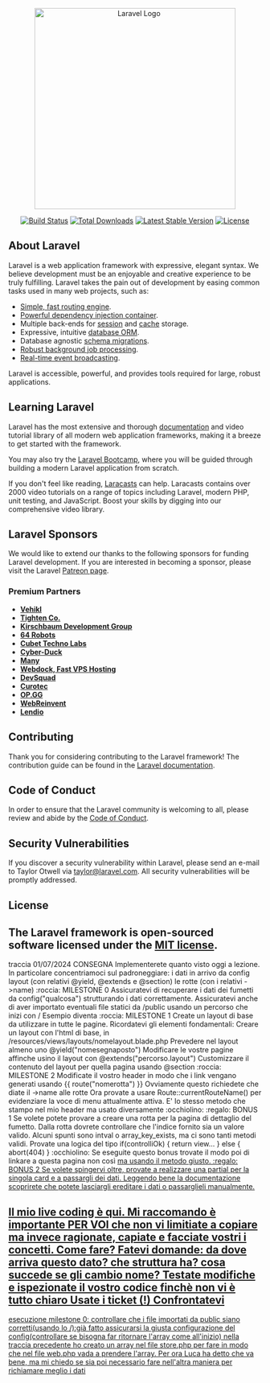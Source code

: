 <p align="center"><a href="https://laravel.com" target="_blank"><img src="https://raw.githubusercontent.com/laravel/art/master/logo-lockup/5%20SVG/2%20CMYK/1%20Full%20Color/laravel-logolockup-cmyk-red.svg" width="400" alt="Laravel Logo"></a></p>

<p align="center">
<a href="https://github.com/laravel/framework/actions"><img src="https://github.com/laravel/framework/workflows/tests/badge.svg" alt="Build Status"></a>
<a href="https://packagist.org/packages/laravel/framework"><img src="https://img.shields.io/packagist/dt/laravel/framework" alt="Total Downloads"></a>
<a href="https://packagist.org/packages/laravel/framework"><img src="https://img.shields.io/packagist/v/laravel/framework" alt="Latest Stable Version"></a>
<a href="https://packagist.org/packages/laravel/framework"><img src="https://img.shields.io/packagist/l/laravel/framework" alt="License"></a>
</p>

## About Laravel

Laravel is a web application framework with expressive, elegant syntax. We believe development must be an enjoyable and creative experience to be truly fulfilling. Laravel takes the pain out of development by easing common tasks used in many web projects, such as:

- [Simple, fast routing engine](https://laravel.com/docs/routing).
- [Powerful dependency injection container](https://laravel.com/docs/container).
- Multiple back-ends for [session](https://laravel.com/docs/session) and [cache](https://laravel.com/docs/cache) storage.
- Expressive, intuitive [database ORM](https://laravel.com/docs/eloquent).
- Database agnostic [schema migrations](https://laravel.com/docs/migrations).
- [Robust background job processing](https://laravel.com/docs/queues).
- [Real-time event broadcasting](https://laravel.com/docs/broadcasting).

Laravel is accessible, powerful, and provides tools required for large, robust applications.

## Learning Laravel

Laravel has the most extensive and thorough [documentation](https://laravel.com/docs) and video tutorial library of all modern web application frameworks, making it a breeze to get started with the framework.

You may also try the [Laravel Bootcamp](https://bootcamp.laravel.com), where you will be guided through building a modern Laravel application from scratch.

If you don't feel like reading, [Laracasts](https://laracasts.com) can help. Laracasts contains over 2000 video tutorials on a range of topics including Laravel, modern PHP, unit testing, and JavaScript. Boost your skills by digging into our comprehensive video library.

## Laravel Sponsors

We would like to extend our thanks to the following sponsors for funding Laravel development. If you are interested in becoming a sponsor, please visit the Laravel [Patreon page](https://patreon.com/taylorotwell).

### Premium Partners

- **[Vehikl](https://vehikl.com/)**
- **[Tighten Co.](https://tighten.co)**
- **[Kirschbaum Development Group](https://kirschbaumdevelopment.com)**
- **[64 Robots](https://64robots.com)**
- **[Cubet Techno Labs](https://cubettech.com)**
- **[Cyber-Duck](https://cyber-duck.co.uk)**
- **[Many](https://www.many.co.uk)**
- **[Webdock, Fast VPS Hosting](https://www.webdock.io/en)**
- **[DevSquad](https://devsquad.com)**
- **[Curotec](https://www.curotec.com/services/technologies/laravel/)**
- **[OP.GG](https://op.gg)**
- **[WebReinvent](https://webreinvent.com/?utm_source=laravel&utm_medium=github&utm_campaign=patreon-sponsors)**
- **[Lendio](https://lendio.com)**

## Contributing

Thank you for considering contributing to the Laravel framework! The contribution guide can be found in the [Laravel documentation](https://laravel.com/docs/contributions).

## Code of Conduct

In order to ensure that the Laravel community is welcoming to all, please review and abide by the [Code of Conduct](https://laravel.com/docs/contributions#code-of-conduct).

## Security Vulnerabilities

If you discover a security vulnerability within Laravel, please send an e-mail to Taylor Otwell via [taylor@laravel.com](mailto:taylor@laravel.com). All security vulnerabilities will be promptly addressed.

## License

The Laravel framework is open-sourced software licensed under the [MIT license](https://opensource.org/licenses/MIT).
-------------
traccia 01/07/2024
 CONSEGNA
Implementerete quanto visto oggi a lezione. In particolare concentriamoci sul padroneggiare:
i dati in arrivo da config
layout (con relativi @yield, @extends e @section)
le rotte (con i relativi ->name)
:roccia: MILESTONE 0
Assicuratevi di recuperare i dati dei fumetti da config("qualcosa") strutturando i dati correttamente.
Assicuratevi anche di aver importato eventuali file statici da /public usando un percorso che inizi con /
Esempio <link rel="stylesheet" href="style.css"> diventa <link rel="stylesheet" href="/style.css">
:roccia: MILESTONE 1
Create un layout di base da utilizzare in tutte le pagine. Ricordatevi gli elementi fondamentali:
Creare un layout con l'html di base, in /resources/views/layouts/nomelayout.blade.php
Prevedere nel layout almeno uno @yield("nomesegnaposto")
Modificare le vostre pagine affinche usino il layout con @extends("percorso.layout")
Customizzare il contenuto del layout per quella pagina usando @section
:roccia: MILESTONE 2
Modificate il vostro header in modo che i link vengano generati usando {{ route("nomerotta") }}
Ovviamente questo richiedete che diate il ->name alle rotte
Ora provate a usare Route::currentRouteName() per evidenziare la voce di menu attualmente attiva. E' lo stesso metodo che stampo nel mio header ma usato diversamente :occhiolino:
:regalo: BONUS 1
Se volete potete provare a creare una rotta per la pagina di dettaglio del fumetto.
Dalla rotta dovrete controllare che l'indice fornito sia un valore valido. Alcuni spunti sono intval o array_key_exists, ma ci sono tanti metodi validi. Provate una logica del tipo if(controlliOk) { return view... } else { abort(404) } :occhiolino:
Se eseguite questo bonus trovate il modo poi di linkare a questa pagina non così <a href="/comics/{{ $indice }}"> ma usando il metodo giusto.
:regalo: BONUS 2
Se volete spingervi oltre, provate a realizzare una partial per la singola card e a passargli dei dati.
Leggendo bene la documentazione scoprirete che potete lasciargli ereditare i dati o passarglieli manualmente.

Il mio live coding è qui. Mi raccomando è importante PER VOI che non vi limitiate a copiare ma invece ragionate, capiate e facciate vostri i concetti. Come fare?
Fatevi domande: da dove arriva questo dato? che struttura ha? cosa succede se gli cambio nome?
Testate modifiche e ispezionate il vostro codice finchè non vi è tutto chiaro
Usate i ticket (!)
Confrontatevi
--------
esecuzione milestone 0:
controllare che i file importati da public siano corretti(usando lo /):già fatto
assicurarsi la giusta configurazione del config(controllare se bisogna far ritornare l'array come all'inizio)
nella traccia precedente ho creato un array nel file store.php per fare in modo che nel file web.php vada a prendere l'array.
Per ora Luca ha detto che va bene, ma mi chiedo se sia poi necessario fare nell'altra maniera per richiamare meglio i dati 